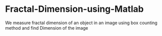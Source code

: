 # Fractal-Dimension-using-Matlab
We measure fractal dimension of an object in an image using box counting method  and find Dimension of the image
